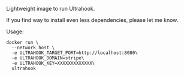 Lightweight image to run Ultrahook.

If you find way to install even less dependencies, please let me know.

Usage:

```
docker run \
  --network host \
  -e ULTRAHOOK_TARGET_PORT=http://localhost:8080\
  -e ULTRAHOOK_DOMAIN=stripe\
  -e ULTRAHOOK_KEY=XXXXXXXXXXXXX\
  ultrahook
```